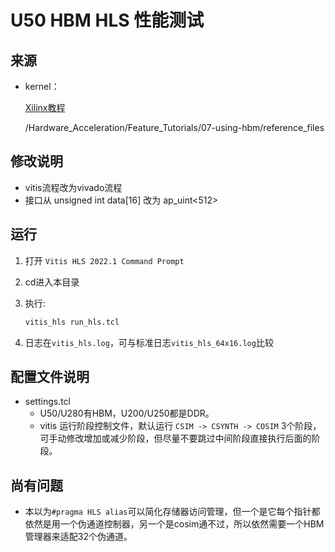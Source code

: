 # U50 HBM HLS 性能测试

## 来源

* kernel：

    [Xilinx教程](https://github.com/Xilinx/Vitis-Tutorials)

    /Hardware_Acceleration/Feature_Tutorials/07-using-hbm/reference_files

## 修改说明

* vitis流程改为vivado流程
* 接口从 unsigned int data[16] 改为 ap_uint<512>
  
## 运行

1. 打开 ```Vitis HLS 2022.1 Command Prompt```
2. cd进入本目录
3. 执行:

   ```sh
   vitis_hls run_hls.tcl
   ```

4. 日志在```vitis_hls.log```，可与标准日志```vitis_hls_64x16.log```比较

## 配置文件说明

* settings.tcl
  * U50/U280有HBM，U200/U250都是DDR。
  * vitis 运行阶段控制文件，默认运行 ```CSIM -> CSYNTH -> COSIM``` 3个阶段，可手动修改增加或减少阶段，但尽量不要跳过中间阶段直接执行后面的阶段。

## 尚有问题

* 本以为```#pragma HLS alias```可以简化存储器访问管理，但一个是它每个指针都依然是用一个伪通道控制器，另一个是cosim通不过，所以依然需要一个HBM管理器来适配32个伪通道。
